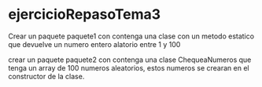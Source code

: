 # ejercicioRepasoTema3


Crear un paquete paquete1 con contenga una clase con un metodo estatico que devuelve un numero entero alatorio entre 1 y 100

crear un paquete paquete2 con contenga una clase ChequeaNumeros que tenga un array de 100 numeros aleatorios, estos numeros se crearan en el constructor de la clase.

